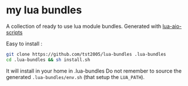 # my lua bundles

A collection of ready to use lua module bundles.
Generated with [lua-aio-scripts](https://github.com/tst2005/lua-aio-scripts)

Easy to install :

```sh
git clone https://github.com/tst2005/lua-bundles .lua-bundles
cd .lua-bundles && sh install.sh
```

It will install in your home in .lua-bundles
Do not remember to source the generated `.lua-bundles/env.sh` (that setup the `LUA_PATH`).

